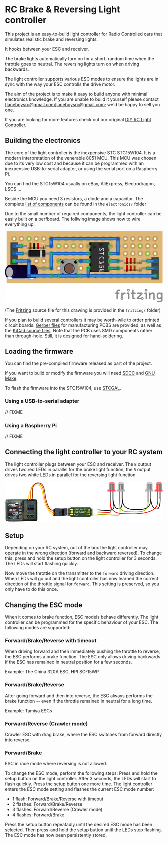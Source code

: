 # RC Brake & Reversing Light controller

This project is an easy-to-build light controller for Radio Controlled cars that simulates realistic brake and reversing lights.

It hooks between your ESC and receiver.

The brake lights automatically turn on for a short, random time when the throttle goes to neutral. The reversing lights turn on when driving backwards.

The light controller supports various ESC modes to ensure the lights are in sync with the way your ESC controlls the drive motor.

The aim of the project is to make it easy to build anyone with minimal electronics knowledge. If you are unable to build it yourself please contact [laneboysrc@gmail.com]<laneboysrc@gmail.com>; we'd be happy to sell you one.

If you are looking for more features check out our original [DIY RC Light Controller](https://github.com/laneboysrc/rc-light-controller).


## Building the electronics

The core of the light controller is the inexpensive STC STC15W104. It is a modern interpretation of the venerable 8051 MCU. This MCU was chosen due to its very low cost and because it can be programmed with an inexpensive USB-to-serial adapter, or using the serial port on a Raspberry Pi.

You can find the STC15W104 usually on eBay, AliExpress, Electrodragon, LSCS ...

Beside the MCU you need 3 resistors, a diode and a capacitor. The complete [list of components](electronics/BOM%20-%20Bill%20of%20Materials.txt) can be found in the `electronics/` folder

Due to the small number of required components, the light controller can be easily built on a perfboard. The follwing image shows how to wire everything up:

![Perfboard construction](electronics/rc-brake-lights_breadboard.png)

(The [Fritzing](http://fritzing.org) source file for this drawing is provided in the `fritzing/` folder)

If you plan to build several controllers it may be worth-wile to order printed circuit boards. [Gerber files](gerber-rc-brake-lights.zip) for manufacturing PCBS are provided, as well as the [KiCad source files](electronics/). Note that the PCB uses SMD components rather than through-hole. Still, it is designed for hand-soldering.


## Loading the firmware

You can find the pre-compiled firmware released as part of the project.

If you want to build or modify the firmware you will need [SDCC](http://sdcc.sourceforge.net) and [GNU Make](https://www.gnu.org/software/make/).

To flash the firmware into the STC15W104, use [STCGAL](https://github.com/grigorig/stcgal).

### Using a USB-to-serial adapter

// FIXME

### Using a Raspberry Pi

// FIXME


## Connecting the light controller to your RC system

The light controller plugs between your ESC and receiver. The `B` output drives two red LEDs in parallel for the brake light function, the `R` output drives two white LEDs in parallel for the reversing light function.

![Wiring diagram](doc/rc-brake-lights-wiring.png)


## Setup

Depending on your RC system, out of the box the light controller may operate in the wrong direction (forward and backward reversed). To change this, press and hold the setup button on the light controller for 3 seconds. The LEDs will start flashing quickly.

Now move the throttle on the transmitter to the `forward` driving direction. When LEDs will go out and the light controller has now learned the correct direction of the throttle signal for `forward`. This setting is preserved, so you only have to do this once.


## Changing the ESC mode

When it comes to brake function, ESC models behave differently. The light controller can be programmed for the specific behaviour of your ESC. The following modes are supported:

### Forward/Brake/Reverse with timeout
When driving forward and then immediately pushing the throttle to reverse, the ESC performs a brake function. The ESC only allows driving backwards if the ESC has remained in neutral position for a few seconds.

Example: The China 320A ESC, HPI SC-15WP

### Forward/Brake/Reverse
After going forward and then into reverse, the ESC always performs the brake function -- even if the throttle remained in neutral for a long time.

Example: Tamiya ESCs

### Forward/Reverse (Crawler mode)
Crawler ESC with drag brake, where the ESC switches from forward directly
into reverse.

### Forward/Brake
ESC in race mode where reversing is not allowed.


To change the ESC mode, perform the following steps:
Press and hold the setup button on the light controller. After 3 seconds, the LEDs will start to flash quickly. Press the setup button one more time. The light controller enters the ESC mode setting and flashes the current ESC mode number:

* 1 flash: Forward/Brake/Reverse with timeout
* 2 flashes: Forward/Brake/Reverse
* 3 flashes: Forward/Reverse (Crawler mode)
* 4 flashes: Forward/Brake

Press the setup button repeatadly until the desired ESC mode has been selected. Then press-and hold the setup button unitl the LEDs stop flashing. The ESC mode has now been persistently stored.


